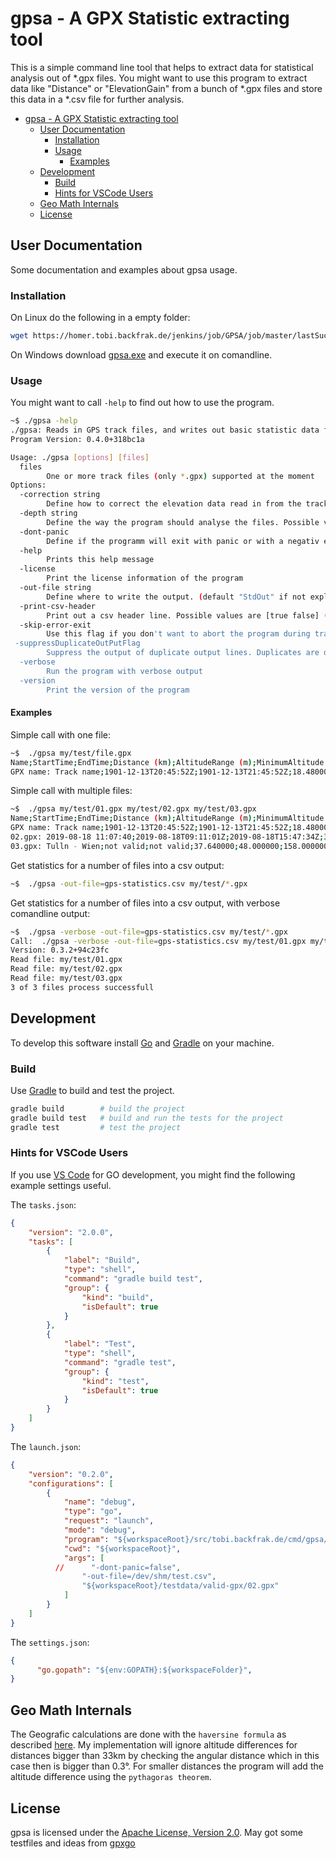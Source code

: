 # gpsa - A GPX Statistic extracting tool

This is a simple command line tool that helps to extract data for statistical analysis out of *.gpx files. You might want to use this program to extract data like "Distance" or "ElevationGain" from a bunch of *.gpx files and store this data in a *.csv file for further analysis.

- [gpsa - A GPX Statistic extracting tool](#gpsa---a-gpx-statistic-extracting-tool)
  - [User Documentation](#user-documentation)
    - [Installation](#installation)
    - [Usage](#usage)
      - [Examples](#examples)
  - [Development](#development)
    - [Build](#build)
    - [Hints for VSCode Users](#hints-for-vscode-users)
  - [Geo Math Internals](#geo-math-internals)
  - [License](#license)

## User Documentation

Some documentation and examples about gpsa usage.

### Installation

On Linux do the following in a empty folder:

```sh
wget https://homer.tobi.backfrak.de/jenkins/job/GPSA/job/master/lastSuccessfulBuild/artifact/bin/gpsa && chmod 770 ./gpsa

```

On Windows download [gpsa.exe](https://homer.tobi.backfrak.de/jenkins/job/GPSA/job/master/lastSuccessfulBuild/artifact/bin/gpsa.exe) and execute it on comandline.

### Usage

You might want to call ```-help``` to find out how to use the program.

```sh
~$ ./gpsa -help
./gpsa: Reads in GPS track files, and writes out basic statistic data found in the track as a CSV style report
Program Version: 0.4.0+318bc1a

Usage: ./gpsa [options] [files]
  files
        One or more track files (only *.gpx) supported at the moment
Options:
  -correction string
        Define how to correct the elevation data read in from the track. Possible values are [steps linear none ] (default "steps")
  -depth string
        Define the way the program should analyse the files. Possible values are [segment file track ] (default "track")
  -dont-panic
        Define if the programm will exit with panic or with a negativ exit code in error cases. Possible values are [true false] (default true).
  -help
        Prints this help message
  -license
        Print the license information of the program
  -out-file string
        Define where to write the output. (default "StdOut" if not explicitly set)
  -print-csv-header
        Print out a csv header line. Possible values are [true false] (default true). 
  -skip-error-exit
        Use this flag if you don't want to abort the program during track file processing errors
 -suppressDuplicateOutPutFlag
        Suppress the output of duplicate output lines. Duplicates are detected by timestamps. Output with non valid time data may still contains duplicates.
  -verbose
        Run the program with verbose output
  -version
        Print the version of the program
```

#### Examples

Simple call with one file:

```sh
~$  ./gpsa my/test/file.gpx
Name;StartTime;EndTime;Distance (km);AltitudeRange (m);MinimumAltitude (m);MaximumAltitude (m);ElevationGain (m);ElevationLose (m);UpwardsDistance (km);DownwardsDistance (km);MovingTime (hh:mm:ss);AverageSpeed (km/h);
GPX name: Track name;1901-12-13T20:45:52Z;1901-12-13T21:45:52Z;18.480000;104.000000;298.000000;402.000000;278.210000;-257.210000;8.040000;9.150000;1h00m00s;18.480000;

```

Simple call with multiple files:

```sh
~$  ./gpsa my/test/01.gpx my/test/02.gpx my/test/03.gpx
Name;StartTime;EndTime;Distance (km);AltitudeRange (m);MinimumAltitude (m);MaximumAltitude (m);ElevationGain (m);ElevationLose (m);UpwardsDistance (km);DownwardsDistance (km);MovingTime (hh:mm:ss);AverageSpeed (km/h);
GPX name: Track name;1901-12-13T20:45:52Z;1901-12-13T21:45:52Z;18.480000;104.000000;298.000000;402.000000;278.210000;-257.210000;8.040000;9.150000;1h00m00s;18.480000;
02.gpx: 2019-08-18 11:07:40;2019-08-18T09:11:01Z;2019-08-18T15:47:34Z;37.820000;104.090000;347.020000;451.110000;263.880000;-251.430000;17.860000;19.770000;1h36m32s;23.510000;
03.gpx: Tulln - Wien;not valid;not valid;37.640000;48.000000;158.000000;206.000000;52.000000;-26.000000;17.520000;14.060000;not valid;not valid;

```

Get statistics for a number of files into a csv output:

```sh
~$  ./gpsa -out-file=gps-statistics.csv my/test/*.gpx

```

Get statistics for a number of files into a csv output, with verbose comandline output:

```sh
~$  ./gpsa -verbose -out-file=gps-statistics.csv my/test/*.gpx
Call:  ./gpsa -verbose -out-file=gps-statistics.csv my/test/01.gpx my/test/02.gpx my/test/03.gpx
Version: 0.3.2+94c23fc
Read file: my/test/01.gpx
Read file: my/test/02.gpx
Read file: my/test/03.gpx
3 of 3 files process successfull

```

## Development

To develop this software install [Go](https://golang.org/) and [Gradle](https://gradle.org/) on your machine.

### Build

Use [Gradle](https://gradle.org/) to build and test the project.

```sh
gradle build        # build the project
gradle build test   # build and run the tests for the project
gradle test         # test the project
```

### Hints for VSCode Users

If you use [VS Code](https://code.visualstudio.com/) for GO development, you might find the following example settings useful.

The ```tasks.json```:

```json
{
    "version": "2.0.0",
    "tasks": [
        {
            "label": "Build",
            "type": "shell",
            "command": "gradle build test",
            "group": {
                "kind": "build",
                "isDefault": true
            }
        },
        {
            "label": "Test",
            "type": "shell",
            "command": "gradle test",
            "group": {
                "kind": "test",
                "isDefault": true
            }
        }
    ]
}
```

The ```launch.json```:

```json
{
    "version": "0.2.0",
    "configurations": [
        {
            "name": "debug",
            "type": "go",
            "request": "launch",
            "mode": "debug",
            "program": "${workspaceRoot}/src/tobi.backfrak.de/cmd/gpsa/main.go",
            "cwd": "${workspaceRoot}",
            "args": [
          //      "-dont-panic=false",
                "-out-file=/dev/shm/test.csv",
                "${workspaceRoot}/testdata/valid-gpx/02.gpx"
            ]
        }
    ]
}
```

The ```settings.json```:

```json
{
      "go.gopath": "${env:GOPATH}:${workspaceFolder}",
}
```

## Geo Math Internals

The Geografic calculations are done with the  ```haversine formula```  as described [here](http://www.movable-type.co.uk/scripts/latlong.html). My implementation will ignore altitude differences for distances bigger than 33km by checking the angular distance which in this case then is bigger than 0.3°. For smaller distances the program will add the altitude difference using the ```pythagoras theorem```.

## License

gpsa is licensed under the [Apache License, Version 2.0](http://www.apache.org/licenses/LICENSE-2.0).
May got some testfiles and ideas from [gpxgo](https://github.com/tkrajina/gpxgo/tree/master/test_files)
